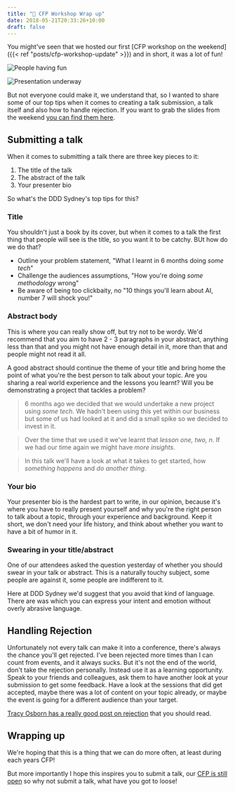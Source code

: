 ```yaml
---
title: "🤘 CFP Workshop Wrap up"
date: 2018-05-21T20:33:26+10:00
draft: false
---
```


You might've seen that we hosted our first [CFP workshop on the weekend]({{< ref "posts/cfp-workshop-update" >}}) and in short, it was a lot of fun!

![People having fun](/cfp-workshop-2018/001.jpg)

![Presentation underway](/cfp-workshop-2018/002.jpg)

But not everyone could make it, we understand that, so I wanted to share some of our top tips when it comes to creating a talk submission, a talk itself and also how to handle rejection. If you want to grab the slides from the weekend [you can find them here](/cfp-workshop-2018/ddd-syd-cfp-workshop-2018.pptx).

## Submitting a talk

When it comes to submitting a talk there are three key pieces to it:

1. The title of the talk
2. The abstract of the talk
3. Your presenter bio

So what's the DDD Sydney's top tips for this?

### Title

You shouldn't just a book by its cover, but when it comes to a talk the first thing that people will see is the title, so you want it to be catchy. BUt how do we do that?

* Outline your problem statement, "What I learnt in 6 months doing _some tech_"
* Challenge the audiences assumptions, "How you're doing _some methodology_ wrong"
* Be aware of being too clickbaity, no "10 things you'll learn about AI, number 7 will shock you!"

### Abstract body

This is where you can really show off, but try not to be wordy. We'd recommend that you aim to have 2 - 3 paragraphs in your abstract, anything less than that and you might not have enough detail in it, more than that and people might not read it all.

A good abstract should continue the theme of your title and bring home the point of what you're the best person to talk about your topic. Are you sharing a real world experience and the lessons you learnt? Will you be demonstrating a project that tackles a problem?

> 6 months ago we decided that we would undertake a new project using _some tech_. We hadn't been using this yet within our business but some of us had looked at it and did a small spike so we decided to invest in it.

> Over the time that we used it we've learnt that _lesson one, two, n_. If we had our time again we might have _more insights_.

> In this talk we'll have a look at what it takes to get started, how _something happens_ and _do another thing_.

### Your bio

Your presenter bio is the hardest part to write, in our opinion, because it's where you have to really present yourself and why you're the right person to talk about a topic, through your experience and background. Keep it short, we don't need your life history, and think about whether you want to have a bit of humor in it.

### Swearing in your title/abstract

One of our attendees asked the question yesterday of whether you should swear in your talk or abstract. This is a naturally touchy subject, some people are against it, some people are indifferent to it.

Here at DDD Sydney we'd suggest that you avoid that kind of language. There are was which you can express your intent and emotion without overly abrasive language.

## Handling Rejection

Unfortunately not every talk can make it into a conference, there's always the chance you'll get rejected. I've been rejected more times than I can count from events, and it always sucks. But it's not the end of the world, don't take the rejection personally. Instead use it as a learning opportunity. Speak to your friends and colleagues, ask them to have another look at your submission to get some feedback. Have a look at the sessions that did get accepted, maybe there was a lot of content on your topic already, or maybe the event is going for a different audience than your target.

[Tracy Osborn has a really good post on rejection](https://code.likeagirl.io/on-conference-proposal-rejections-205f7fead68) that you should read.

## Wrapping up

We're hoping that this is a thing that we can do more often, at least during each years CFP!

But more importantly I hope this inspires you to submit a talk, our [CFP is still open](http://next.dddsydney.com.au/cfp) so why not submit a talk, what have you got to loose!
